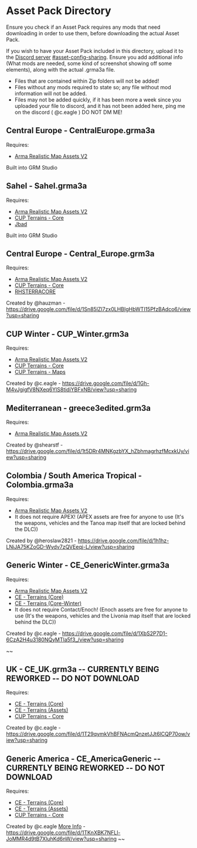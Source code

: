 # Asset Pack Directory
Ensure you check if an Asset Pack requires any mods that need downloading in order to use them, before downloading the actual Asset Pack.

If you wish to have your Asset Pack included in this directory, upload it to the [Discord server](https://discord.gg/QXJVwzy8Bj) [#asset-config-sharing](https://discord.com/channels/1135252857227071560/1142672433694908426). Ensure you add additional info (What mods are needed, some kind of screenshot showing off some elements), along with the actual .grma3a file. 
- Files that are contained within Zip folders will not be added!
- Files without any mods required to state so; any file without mod information will not be added. 
- Files may not be added quickly, if it has been more a week since you uploaded your file to discord, and it has not been added here, ping me on the discord ( @c.eagle ) DO NOT DM ME!

## Central Europe - CentralEurope.grma3a
Requires:
- [Arma Realistic Map Assets V2](https://steamcommunity.com/sharedfiles/filedetails/?id=2982306133)

Built into GRM Studio

## Sahel - Sahel.grma3a
Requires:
- [Arma Realistic Map Assets V2](https://steamcommunity.com/sharedfiles/filedetails/?id=2982306133)
- [CUP Terrains - Core](https://steamcommunity.com/sharedfiles/filedetails/?id=583496184)
- [Jbad](https://steamcommunity.com/sharedfiles/filedetails/?id=520618345)

Built into GRM Studio

## Central Europe - Central_Europe.grm3a
Requires: 
- [Arma Realistic Map Assets V2
](https://steamcommunity.com/sharedfiles/filedetails/?id=2982306133)
- [CUP Terrains - Core](https://steamcommunity.com/sharedfiles/filedetails/?id=583496184)
- [RHSTERRACORE](https://steamcommunity.com/sharedfiles/filedetails/?id=2288691268)

Created by @hauzman - https://drive.google.com/file/d/1Sn85lZI7zx0LHBIgHbWTI15PfzBAdco6/view?usp=sharing

## CUP Winter - CUP_Winter.grm3a
Requires: 
- [Arma Realistic Map Assets V2
](https://steamcommunity.com/sharedfiles/filedetails/?id=2982306133)
- [CUP Terrains - Core](https://steamcommunity.com/sharedfiles/filedetails/?id=583496184)
- [CUP Terrains - Maps](https://steamcommunity.com/sharedfiles/filedetails/?id=583544987)

Created by @c.eagle - https://drive.google.com/file/d/1Gh-M4vJgigfV8NXeq6YlS8tidiYBFxNB/view?usp=sharing

## Mediterranean - greece3edited.grm3a
Requires: 
- [Arma Realistic Map Assets V2
](https://steamcommunity.com/sharedfiles/filedetails/?id=2982306133)

Created by @shearstf - https://drive.google.com/file/d/1t5DRr4MNKgzbYX_hZbhmagrhzfMcxkUy/view?usp=sharing

## Colombia / South America Tropical - Colombia.grma3a
Requires:

- [Arma Realistic Map Assets V2](https://steamcommunity.com/sharedfiles/filedetails/?id=2982306133)
- It does not require APEX! (APEX assets are free for anyone to use (It's the weapons, vehicles and the Tanoa map itself that are locked behind the DLC))

Created by @heroslaw2821 - https://drive.google.com/file/d/1h1hz-LNiJA75KZoGD-Wydv7zQVEeqj-L/view?usp=sharing

## Generic Winter - CE_GenericWinter.grma3a
Requires:

- [Arma Realistic Map Assets V2](https://steamcommunity.com/sharedfiles/filedetails/?id=2982306133)
- [CE - Terrains (Core)](https://steamcommunity.com/sharedfiles/filedetails/?id=3368850834)
- [CE - Terrains (Core-Winter)](https://steamcommunity.com/sharedfiles/filedetails/?edit=true&id=3460302421)
- It does not require Contact/Enoch! (Enoch assets are free for anyone to use (It's the weapons, vehicles and the Livonia map itself that are locked behind the DLC))

Created by @c.eagle - https://drive.google.com/file/d/1XbS2P7D1-6CzA2H4u3180NQyMTla5f3_/view?usp=sharing












~~
## UK - CE_UK.grm3a  -- CURRENTLY BEING REWORKED -- DO NOT DOWNLOAD
Requires:

- [CE - Terrains (Core)](https://steamcommunity.com/sharedfiles/filedetails/?id=3368850834)
- [CE - Terrains (Assets)](https://steamcommunity.com/sharedfiles/filedetails/?id=3392260648)
- [CUP Terrains - Core](https://steamcommunity.com/sharedfiles/filedetails/?id=583496184)

Created by @c.eagle - https://drive.google.com/file/d/1T29qymkVhBFNAcmQnzetJJt6lCQP70ow/view?usp=sharing 

## Generic America - CE_AmericaGeneric -- CURRENTLY BEING REWORKED -- DO NOT DOWNLOAD
Requires:

- [CE - Terrains (Core)](https://steamcommunity.com/sharedfiles/filedetails/?id=3368850834)
- [CE - Terrains (Assets)](https://steamcommunity.com/sharedfiles/filedetails/?id=3392260648)
- [CUP Terrains - Core](https://steamcommunity.com/sharedfiles/filedetails/?id=583496184)

Created by @c.eagle [More Info](https://github.com/Eagle-Studios/CE_Mods/wiki/CE-GRMSA#ce_grmsa_americaworld) - https://drive.google.com/file/d/1TKnXBK7NFLl-JoMMR4d9tB7XluhKd6nW/view?usp=sharing
~~